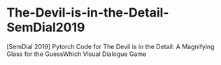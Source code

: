 # The-Devil-is-in-the-Detail-SemDial2019
[SemDial 2019] Pytorch Code for The Devil is in the Detail: A Magnifying Glass for the GuessWhich Visual Dialogue Game

